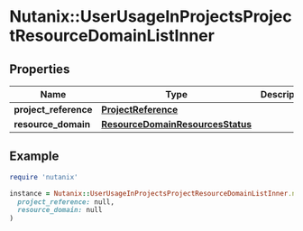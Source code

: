 # Nutanix::UserUsageInProjectsProjectResourceDomainListInner

## Properties

| Name | Type | Description | Notes |
| ---- | ---- | ----------- | ----- |
| **project_reference** | [**ProjectReference**](ProjectReference.md) |  |  |
| **resource_domain** | [**ResourceDomainResourcesStatus**](ResourceDomainResourcesStatus.md) |  |  |

## Example

```ruby
require 'nutanix'

instance = Nutanix::UserUsageInProjectsProjectResourceDomainListInner.new(
  project_reference: null,
  resource_domain: null
)
```

